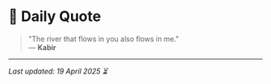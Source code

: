 # 📜 Daily Quote

> "The river that flows in you also flows in me."  
> — **Kabir**

---

_Last updated: 19 April 2025 ⏳_
